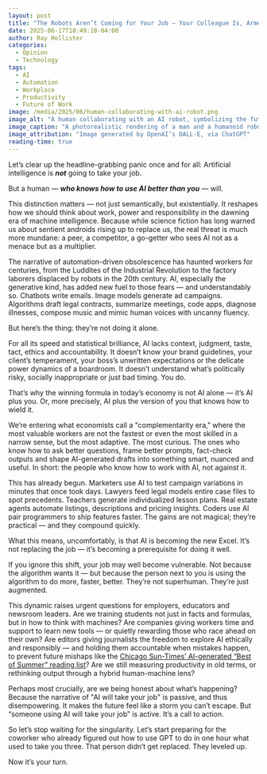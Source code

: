 ```yaml
---
layout: post
title: "The Robots Aren’t Coming for Your Job — Your Colleague Is, Armed With a Robot"
date: 2025-06-17T18:49:18-04:00
author: Ray Hollister
categories:
  - Opinion
  - Technology
tags:
  - AI
  - Automation
  - Workplace
  - Productivity
  - Future of Work
image: /media/2025/06/human-collaborating-with-ai-robot.png
image_alt: "A human collaborating with an AI robot, symbolizing the future of work."
image_caption: "A photorealistic rendering of a man and a humanoid robot working side by side at a laptop — not in competition, but in collaboration."
image_attribution: "Image generated by OpenAI’s DALL·E, via ChatGPT"
reading-time: true
---
```

Let’s clear up the headline-grabbing panic once and for all: Artificial intelligence is ***not*** going to take your job.

But a human — ***who knows how to use AI better than you*** — will.

This distinction matters — not just semantically, but existentially. It reshapes how we should think about work, power and responsibility in the dawning era of machine intelligence. Because while science fiction has long warned us about sentient androids rising up to replace us, the real threat is much more mundane: a peer, a competitor, a go-getter who sees AI not as a menace but as a multiplier.

The narrative of automation-driven obsolescence has haunted workers for centuries, from the Luddites of the Industrial Revolution to the factory laborers displaced by robots in the 20th century. AI, especially the generative kind, has added new fuel to those fears — and understandably so. Chatbots write emails. Image models generate ad campaigns. Algorithms draft legal contracts, summarize meetings, code apps, diagnose illnesses, compose music and mimic human voices with uncanny fluency.

But here’s the thing: they’re not doing it alone.

For all its speed and statistical brilliance, AI lacks context, judgment, taste, tact, ethics and accountability. It doesn’t know your brand guidelines, your client’s temperament, your boss’s unwritten expectations or the delicate power dynamics of a boardroom. It doesn’t understand what’s politically risky, socially inappropriate or just bad timing. You do.

That’s why the winning formula in today’s economy is not AI alone — it’s AI plus you. Or, more precisely, AI plus the version of you that knows how to wield it.

We’re entering what economists call a "complementarity era," where the most valuable workers are not the fastest or even the most skilled in a narrow sense, but the most adaptive. The most curious. The ones who know how to ask better questions, frame better prompts, fact-check outputs and shape AI-generated drafts into something smart, nuanced and useful. In short: the people who know how to work with AI, not against it.

This has already begun. Marketers use AI to test campaign variations in minutes that once took days. Lawyers feed legal models entire case files to spot precedents. Teachers generate individualized lesson plans. Real estate agents automate listings, descriptions and pricing insights. Coders use AI pair programmers to ship features faster. The gains are not magical; they’re practical — and they compound quickly.

What this means, uncomfortably, is that AI is becoming the new Excel. It’s not replacing the job — it’s becoming a prerequisite for doing it well.

If you ignore this shift, your job may well become vulnerable. Not because the algorithm wants it — but because the person next to you is using the algorithm to do more, faster, better. They’re not superhuman. They’re just augmented.

This dynamic raises urgent questions for employers, educators and newsroom leaders. Are we training students not just in facts and formulas, but in how to think with machines? Are companies giving workers time and support to learn new tools — or quietly rewarding those who race ahead on their own? Are editors giving journalists the freedom to explore AI ethically and responsibly — and holding them accountable when mistakes happen, to prevent future mishaps like the [Chicago Sun-Times’ AI-generated “Best of Summer” reading list](https://www.npr.org/2025/05/20/nx-s1-5405022/fake-summer-reading-list-ai)? Are we still measuring productivity in old terms, or rethinking output through a hybrid human-machine lens?

Perhaps most crucially, are we being honest about what’s happening? Because the narrative of "AI will take your job" is passive, and thus disempowering. It makes the future feel like a storm you can’t escape. But “someone using AI will take your job” is active. It’s a call to action.

So let’s stop waiting for the singularity. Let’s start preparing for the coworker who already figured out how to use GPT to do in one hour what used to take you three. That person didn’t get replaced. They leveled up.

Now it’s your turn.